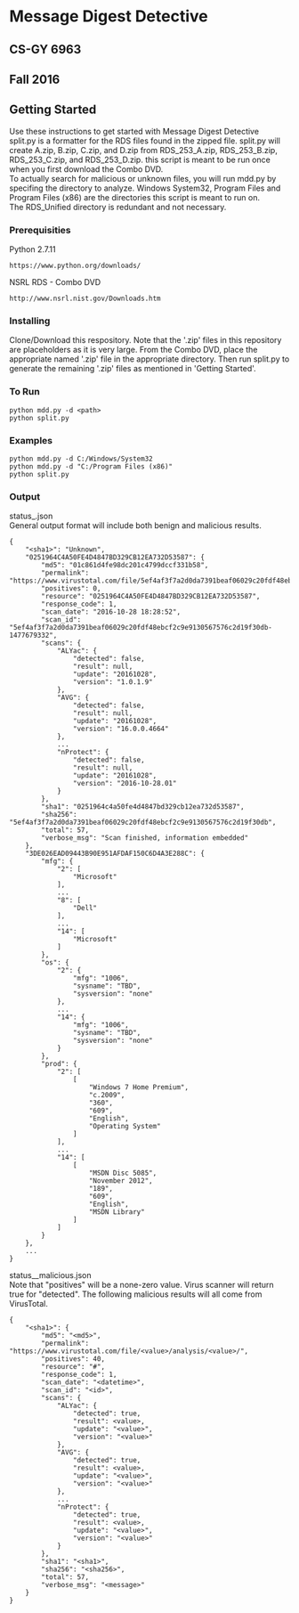 # Message Digest Detective

## CS-GY 6963
## Fall 2016
##

## Getting Started

Use these instructions to get started with Message Digest Detective  
split.py is a formatter for the RDS files found in the zipped file. split.py will create A.zip, B.zip, C.zip, and D.zip from RDS_253_A.zip, RDS_253_B.zip, RDS_253_C.zip, and RDS_253_D.zip. this script is meant to be run once when you first download the Combo DVD.  
To actually search for malicious or unknown files, you will run mdd.py by specifing the directory to analyze. Windows System32, Program Files and Program Files (x86) are the directories this script is meant to run on.  
The RDS_Unified directory is redundant and not necessary.

### Prerequisities

Python 2.7.11

```
https://www.python.org/downloads/
```
NSRL RDS - Combo DVD

```
http://www.nsrl.nist.gov/Downloads.htm
```

### Installing

Clone/Download this respository. Note that the '.zip' files in this repository are placeholders as it is very large. From the Combo DVD, place the appropriate named '.zip' file in the appropriate directory. Then run split.py to generate the remaining '.zip' files as mentioned in 'Getting Started'.

### To Run
```
python mdd.py -d <path>
python split.py
```

### Examples
```
python mdd.py -d C:/Windows/System32
python mdd.py -d "C:/Program Files (x86)"
python split.py
```

### Output

status_<datetime>.json  
General output format will include both benign and malicious results.
```
{
    "<sha1>": "Unknown",
    "0251964C4A50FE4D4847BD329CB12EA732D53587": {
        "md5": "01c861d4fe98dc201c4799dccf331b58",
        "permalink": "https://www.virustotal.com/file/5ef4af3f7a2d0da7391beaf06029c20fdf48ebcf2c9e9130567576c2d19f30db/analysis/1477679332/",
        "positives": 0,
        "resource": "0251964C4A50FE4D4847BD329CB12EA732D53587",
        "response_code": 1,
        "scan_date": "2016-10-28 18:28:52",
        "scan_id": "5ef4af3f7a2d0da7391beaf06029c20fdf48ebcf2c9e9130567576c2d19f30db-1477679332",
        "scans": {
            "ALYac": {
                "detected": false,
                "result": null,
                "update": "20161028",
                "version": "1.0.1.9"
            },
            "AVG": {
                "detected": false,
                "result": null,
                "update": "20161028",
                "version": "16.0.0.4664"
            },
            ...
            "nProtect": {
                "detected": false,
                "result": null,
                "update": "20161028",
                "version": "2016-10-28.01"
            }
        },
        "sha1": "0251964c4a50fe4d4847bd329cb12ea732d53587",
        "sha256": "5ef4af3f7a2d0da7391beaf06029c20fdf48ebcf2c9e9130567576c2d19f30db",
        "total": 57,
        "verbose_msg": "Scan finished, information embedded"
    },
    "3DE026EAD09443B90E951AFDAF150C6D4A3E288C": {
        "mfg": {
            "2": [
                "Microsoft"
            ],
            ...
            "8": [
                "Dell"
            ],
            ...
            "14": [
                "Microsoft"
            ]
        },
        "os": {
            "2": {
                "mfg": "1006",
                "sysname": "TBD",
                "sysversion": "none"
            },
            ...
            "14": {
                "mfg": "1006",
                "sysname": "TBD",
                "sysversion": "none"
            }
        },
        "prod": {
            "2": [
                [
                    "Windows 7 Home Premium",
                    "c.2009",
                    "360",
                    "609",
                    "English",
                    "Operating System"
                ]
            ],
            ...
            "14": [
                [
                    "MSDN Disc 5085",
                    "November 2012",
                    "189",
                    "609",
                    "English",
                    "MSDN Library"
                ]
            ]
        }
    },
    ...
}
```

status_<datetime>_malicious.json  
Note that "positives" will be a none-zero value. Virus scanner will return true for "detected". The following malicious results will all come from VirusTotal.
```
{
    "<sha1>": {
        "md5": "<md5>",
        "permalink": "https://www.virustotal.com/file/<value>/analysis/<value>/",
        "positives": 40,
        "resource": "#",
        "response_code": 1,
        "scan_date": "<datetime>",
        "scan_id": "<id>",
        "scans": {
            "ALYac": {
                "detected": true,
                "result": <value>,
                "update": "<value>",
                "version": "<value>"
            },
            "AVG": {
                "detected": true,
                "result": <value>,
                "update": "<value>",
                "version": "<value>"
            },
            ...
            "nProtect": {
                "detected": true,
                "result": <value>,
                "update": "<value>",
                "version": "<value>"
            }
        },
        "sha1": "<sha1>",
        "sha256": "<sha256>",
        "total": 57,
        "verbose_msg": "<message>"
    }
}
```
